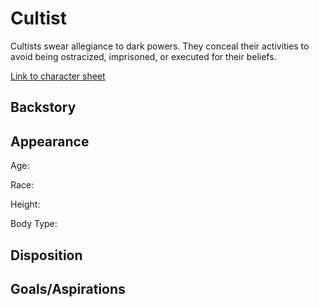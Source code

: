 # Cultist

Cultists swear allegiance to dark powers. They conceal
their activities to avoid being ostracized, imprisoned, or executed for their beliefs.

[Link to character sheet](https://docs.google.com/spreadsheets/d/167SqIK0aP7BwIXJoQSo-WGkHd_3VEX1hwSW_8T2dKjA/edit#gid=1390560707)

## Backstory

## Appearance

Age:

Race:

Height:

Body Type:

## Disposition

## Goals/Aspirations
